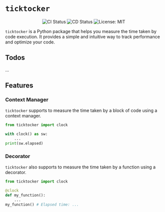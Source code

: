 # `ticktocker`

<p align="center">
  <img src="https://github.com/yehogwon/ticktocker/actions/workflows/ci.yml/badge.svg" alt="CI Status">
  <img src="https://github.com/yehogwon/ticktocker/actions/workflows/release.yml/badge.svg" alt="CD Status">
  <img src="https://img.shields.io/badge/License-MIT-yellow.svg" alt="License: MIT">
</p>


`ticktocker` is a Python package that helps you measure the time taken by code execution. It provides a simple and intuitive way to track performance and optimize your code.

## Todos

...

## Features

### Context Manager

`ticktocker` supports to measure the time taken by a block of code using a context manager.

```python
from ticktocker import clock

with clock() as sw:
    ...
print(sw.elapsed)
```

### Decorator

`ticktocker` also supports to measure the time taken by a function using a decorator.

```python
from ticktocker import clock

@clock
def my_function():
    ...
my_function() # Elapsed time: ...
```

